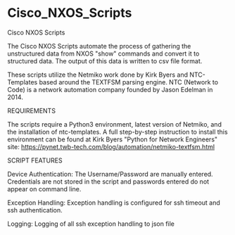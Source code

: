 # Cisco_NXOS_Scripts
Cisco NXOS Scripts

The Cisco NXOS Scripts automate the process of gathering the unstructured data from NXOS "show" commands and convert it to structured data. The output of this data is written to csv file format.

These scripts utilize the Netmiko work done by Kirk Byers and NTC-Templates based around the TEXTFSM parsing engine. NTC (Network to Code) is a network automation company founded by Jason Edelman in 2014.

REQUIREMENTS

The scripts require a Python3 environment, latest version of Netmiko, and the installation of ntc-templates. A full step-by-step instruction to install this environment can be found at Kirk Byers "Python for Network Engineers" site: https://pynet.twb-tech.com/blog/automation/netmiko-textfsm.html

SCRIPT FEATURES

Device Authentication: The Username/Password are manually entered. Credentials are not stored in the script and passwords entered do not appear on command line.

Exception Handling: Exception handling is configured for ssh timeout and ssh authentication.

Logging: Logging of all ssh exception handling to json file
